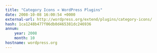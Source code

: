 ```yaml
---
title: "Category Icons « WordPress Plugins"
date: 2008-10-08 16:00:54 +0000
external-url: http://wordpress.org/extend/plugins/category-icons/
hash: 1ca1248b477f06db0d465381dc246936
annum:
    year: 2008
    month: 10
hostname: wordpress.org
---
```



